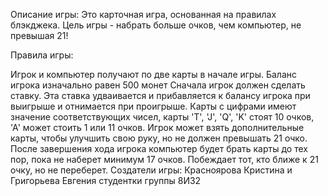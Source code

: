 Описание игры:
Это карточная игра, основанная на правилах блэкджека. Цель игры - набрать больше очков, чем компьютер, не превышая 21!

Правила игры:

Игрок и компьютер получают по две карты в начале игры. Баланс игрока изначально равен 500 монет
Сначала игрок должен сделать ставку. Эта ставка удваивается и прибавляется к балансу игрока при выигрыше и отнимается при проигрыше.
Карты с цифрами имеют значение соответствующих чисел, карты 'T', 'J', 'Q', 'K' стоят 10 очков, 'А' может стоить 1 или 11 очков.
Игрок может взять дополнительные карты, чтобы улучшить свою руку, но не должен превышать 21 очко.
После завершения хода игрока компьютер будет брать карты до тех пор, пока не наберет минимум 17 очков.
Побеждает тот, кто ближе к 21 очку, но не переберет.
Создатели игры: Красноярова Кристина и Григорьева Евгения студентки группы 8И32
